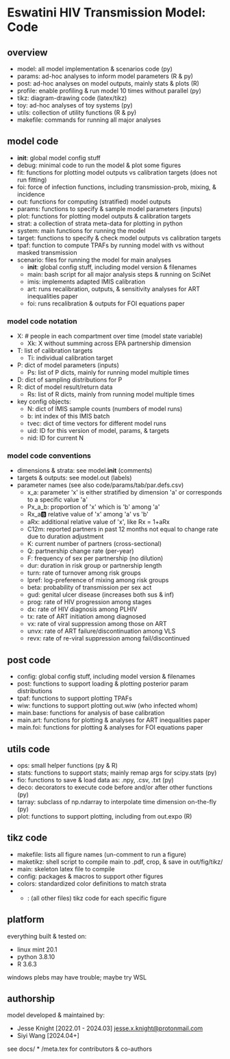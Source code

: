 # Eswatini HIV Transmission Model: Code

## overview

- model:    all model implementation & scenarios code (py)
- params:   ad-hoc analyses to inform model parameters (R & py)
- post:     ad-hoc analyses on model outputs, mainly stats & plots (R)
- profile:  enable profiling & run model 10 times without parallel (py)
- tikz:     diagram-drawing code (latex/tikz)
- toy:      ad-hoc analyses of toy systems (py)
- utils:    collection of utility functions (R & py)
- makefile: commands for running all major analyses

## model code

- __init__: global model config stuff
- debug:    minimal code to run the model & plot some figures
- fit:      functions for plotting model outputs vs calibration targets (does not run fitting)
- foi:      force of infection functions, including transmission-prob, mixing, & incidence
- out:      functions for computing (stratified) model outputs
- params:   functions to specify & sample model parameters (inputs)
- plot:     functions for plotting model outputs & calibration targets
- strat:    a collection of strata meta-data for plotting in python
- system:   main functions for running the model
- target:   functions to specify & check model outputs vs calibration targets
- tpaf:     function to compute TPAFs by running model with vs without masked transmission
- scenario: files for running the model for main analyses
  - __init__: global config stuff, including model version & filenames
  - main:     bash script for all major analysis steps & running on SciNet
  - imis:     implements adapted IMIS calibration
  - art:      runs recalibration, outputs, & sensitivity analyses for ART inequalities paper
  - foi:      runs recalibration & outputs for FOI equations paper

### model code notation

- X:    # people in each compartment over time (model state variable)
  - Xk: X without summing across EPA partnership dimension
- T:    list of calibration targets
  - Ti: individual calibration target
- P:    dict of model parameters (inputs)
  - Ps: list of P dicts, mainly for running model multiple times
- D:    dict of sampling distributions for P
- R:    dict of model result/return data
  - Rs: list of R dicts, mainly from running model multiple times
- key config objects:
  - N:     dict of IMIS sample counts (numbers of model runs)
  - b:     int index of this IMIS batch
  - tvec:  dict of time vectors for different model runs
  - uid:   ID for this version of model, params, & targets
  - nid:   ID for current N

### model code conventions

- dimensions & strata: see model.__init__ (comments)
- targets & outputs: see model.out (labels)
- parameter names (see also code/params/tab/par.defs.csv)
  - x_a:   parameter 'x' is either stratified by dimension 'a'
           or corresponds to a specific value 'a'
  - Px_a_b: proportion of 'x' which is 'b' among 'a'
  - Rx_a:b: relative value of 'x' among 'a' vs 'b'
  - aRx:   additional relative value of 'x', like Rx = 1+aRx
  - C12m:  reported partners in past 12 months
           not equal to change rate due to duration adjustment
  - K:     current number of partners (cross-sectional)
  - Q:     partnership change rate (per-year)
  - F:     frequency of sex per partnership (no dilution)
  - dur:   duration in risk group or partnership length
  - turn:  rate of turnover among risk groups
  - lpref: log-preference of mixing among risk groups
  - beta:  probability of transmission per sex act
  - gud:   genital ulcer disease (increases both sus & inf)
  - prog:  rate of HIV progression among stages
  - dx:    rate of HIV diagnosis among PLHIV
  - tx:    rate of ART initiation among diagnosed
  - vx:    rate of viral suppression among those on ART
  - unvx:  rate of ART failure/discontinuation among VLS
  - revx:  rate of re-viral suppression among fail/discontinued

## post code

- config:    global config stuff, including model version & filenames
- post:      functions to support loading & plotting posterior param distributions
- tpaf:      functions to support plotting TPAFs
- wiw:       functions to support plotting out.wiw (who infected whom)
- main.base: functions for analysis of base calibration
- main.art:  functions for plotting & analyses for ART inequalities paper
- main.foi:  functions for plotting & analyses for FOI equations paper

## utils code

- ops:    small helper functions (py & R)
- stats:  functions to support stats; mainly remap args for scipy.stats (py)
- fio:    functions to save & load data as: .npy, .csv, .txt (py)
- deco:   decorators to execute code before and/or after other functions (py)
- tarray: subclass of np.ndarray to interpolate time dimension on-the-fly (py)
- plot:   functions to support plotting, including from out.expo (R)

## tikz code

- makefile: lists all figure names (un-comment to run a figure)
- maketikz: shell script to compile main to .pdf, crop, & save in out/fig/tikz/
- main:     skeleton latex file to compile
- config:   packages & macros to support other figures
- colors:   standardized color definitions to match strata
- * :       (all other files) tikz code for each specific figure

## platform

everything built & tested on:

- linux mint 20.1
- python 3.8.10
- R 3.6.3

windows plebs may have trouble; maybe try WSL

## authorship

model developed & maintained by:

- Jesse Knight [2022.01 - 2024.03] jesse.x.knight@protonmail.com
- Siyi Wang [2024.04+]

see docs/ * /meta.tex for contributors & co-authors

